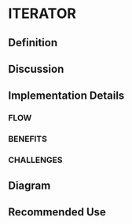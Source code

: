 # ITERATOR 

## Definition

## Discussion

## Implementation Details

### FLOW
    
### BENEFITS

### CHALLENGES

## Diagram

## Recommended Use



